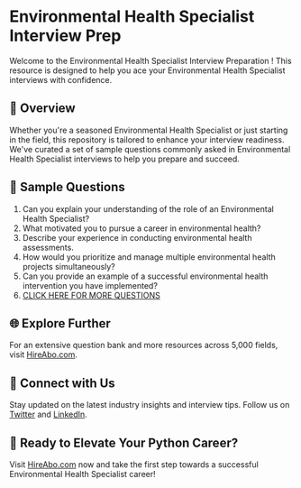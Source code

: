 # Environmental Health Specialist Interview Prep

Welcome to the Environmental Health Specialist Interview Preparation ! This resource is designed to help you ace your Environmental Health Specialist interviews with confidence.

## 🚀 Overview

Whether you're a seasoned Environmental Health Specialist or just starting in the field, this repository is tailored to enhance your interview readiness. We've curated a set of sample questions commonly asked in Environmental Health Specialist interviews to help you prepare and succeed.

## 📝 Sample Questions

1. Can you explain your understanding of the role of an Environmental Health Specialist?
2. What motivated you to pursue a career in environmental health?
3. Describe your experience in conducting environmental health assessments.
4. How would you prioritize and manage multiple environmental health projects simultaneously?
5. Can you provide an example of a successful environmental health intervention you have implemented?
6. [CLICK HERE FOR MORE QUESTIONS](https://hireabo.com/job/13_2_3/Environmental%20Health%20Specialist)

## 🌐 Explore Further

For an extensive question bank and more resources across 5,000 fields, visit [HireAbo.com](https://www.hireabo.com).

## 📱 Connect with Us

Stay updated on the latest industry insights and interview tips. Follow us on [Twitter](https://twitter.com/hireabo) and [LinkedIn](https://www.linkedin.com/in/hire-abo-3609972a8/).

## 🚀 Ready to Elevate Your Python Career?

Visit [HireAbo.com](https://www.hireabo.com) now and take the first step towards a successful Environmental Health Specialist career!